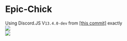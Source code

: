 # Epic-Chick

Using Discord.JS V`13.4.0-dev` from [[this commit]](https://github.com/discordjs/discord.js/tree/54f937d82c4159d85e348dfb63b28f9f0c554805) exactly<br>![](https://i.imgur.com/K59OzBv.gif)<br>![](https://i.imgur.com/MjAAkgP.gif)
